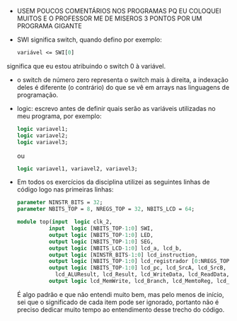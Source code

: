 - USEM POUCOS COMENTÁRIOS NOS PROGRAMAS PQ EU COLOQUEI MUITOS E O PROFESSOR ME DE MISEROS 3 PONTOS POR UM PROGRAMA GIGANTE


- SWI significa switch, quando defino por exemplo:
  
  ```systemverilog
  variável <= SWI[0]
  ```

significa que eu estou atribuindo o switch 0 à variável.

- o switch de número zero representa o switch mais à direita, a indexação deles é diferente (o contrário) do que se vê em arrays nas linguagens de programação.

- logic: escrevo antes de definir quais serão as variáveis utilizadas
no meu programa, por exemplo:
  
  ```systemverilog
  logic variavel1;
  logic variavel2;
  logic variavel3;
  ```

  ou

  ```systemverilog
  logic variavel1, variavel2, variavel3;
  ```

- Em todos os exercícios da disciplina utilizei as seguintes linhas de código logo nas primeiras linhas:

  ```systemverilog
  parameter NINSTR_BITS = 32;
  parameter NBITS_TOP = 8, NREGS_TOP = 32, NBITS_LCD = 64;

  module top(input  logic clk_2,
            input  logic [NBITS_TOP-1:0] SWI,
            output logic [NBITS_TOP-1:0] LED,
            output logic [NBITS_TOP-1:0] SEG,
            output logic [NBITS_LCD-1:0] lcd_a, lcd_b,
            output logic [NINSTR_BITS-1:0] lcd_instruction,
            output logic [NBITS_TOP-1:0] lcd_registrador [0:NREGS_TOP-1],
            output logic [NBITS_TOP-1:0] lcd_pc, lcd_SrcA, lcd_SrcB,
              lcd_ALUResult, lcd_Result, lcd_WriteData, lcd_ReadData, 
            output logic lcd_MemWrite, lcd_Branch, lcd_MemtoReg, lcd_RegWrite);
  ```

    É algo padrão e que não entendi muito bem, mas pelo menos de início, sei que o significado de cada item pode ser ignorado, portanto não é preciso dedicar muito tempo ao entendimento desse trecho do código.